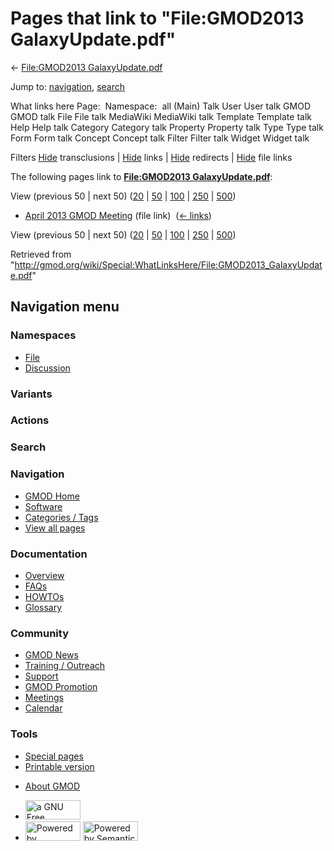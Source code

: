 <div id="mw-page-base" class="noprint">

</div>

<div id="mw-head-base" class="noprint">

</div>

<div id="content" class="mw-body" role="main">

<span id="top"></span>

<div id="mw-js-message" style="display:none;">

</div>



# <span dir="auto">Pages that link to "File:GMOD2013 GalaxyUpdate.pdf"</span>

<div id="bodyContent">

<div id="contentSub">

← [File:GMOD2013
GalaxyUpdate.pdf](/wiki/File:GMOD2013_GalaxyUpdate.pdf "File:GMOD2013 GalaxyUpdate.pdf")

</div>

<div id="jump-to-nav" class="mw-jump">

Jump to: [navigation](#mw-navigation), [search](#p-search)

</div>

<div id="mw-content-text">

What links here Page:  Namespace:  all (Main) Talk User User talk GMOD
GMOD talk File File talk MediaWiki MediaWiki talk Template Template talk
Help Help talk Category Category talk Property Property talk Type Type
talk Form Form talk Concept Concept talk Filter Filter talk Widget
Widget talk

Filters
[Hide](/mediawiki/index.php?title=Special:WhatLinksHere/File:GMOD2013_GalaxyUpdate.pdf&hidetrans=1 "Special:WhatLinksHere/File:GMOD2013 GalaxyUpdate.pdf")
transclusions \|
[Hide](/mediawiki/index.php?title=Special:WhatLinksHere/File:GMOD2013_GalaxyUpdate.pdf&hidelinks=1 "Special:WhatLinksHere/File:GMOD2013 GalaxyUpdate.pdf")
links \|
[Hide](/mediawiki/index.php?title=Special:WhatLinksHere/File:GMOD2013_GalaxyUpdate.pdf&hideredirs=1 "Special:WhatLinksHere/File:GMOD2013 GalaxyUpdate.pdf")
redirects \|
[Hide](/mediawiki/index.php?title=Special:WhatLinksHere/File:GMOD2013_GalaxyUpdate.pdf&hideimages=1 "Special:WhatLinksHere/File:GMOD2013 GalaxyUpdate.pdf")
file links

The following pages link to **[File:GMOD2013
GalaxyUpdate.pdf](/wiki/File:GMOD2013_GalaxyUpdate.pdf "File:GMOD2013 GalaxyUpdate.pdf")**:

View (previous 50 \| next 50)
([20](/mediawiki/index.php?title=Special:WhatLinksHere/File:GMOD2013_GalaxyUpdate.pdf&limit=20 "Special:WhatLinksHere/File:GMOD2013 GalaxyUpdate.pdf")
\|
[50](/mediawiki/index.php?title=Special:WhatLinksHere/File:GMOD2013_GalaxyUpdate.pdf&limit=50 "Special:WhatLinksHere/File:GMOD2013 GalaxyUpdate.pdf")
\|
[100](/mediawiki/index.php?title=Special:WhatLinksHere/File:GMOD2013_GalaxyUpdate.pdf&limit=100 "Special:WhatLinksHere/File:GMOD2013 GalaxyUpdate.pdf")
\|
[250](/mediawiki/index.php?title=Special:WhatLinksHere/File:GMOD2013_GalaxyUpdate.pdf&limit=250 "Special:WhatLinksHere/File:GMOD2013 GalaxyUpdate.pdf")
\|
[500](/mediawiki/index.php?title=Special:WhatLinksHere/File:GMOD2013_GalaxyUpdate.pdf&limit=500 "Special:WhatLinksHere/File:GMOD2013 GalaxyUpdate.pdf"))

- [April 2013 GMOD
  Meeting](/wiki/April_2013_GMOD_Meeting "April 2013 GMOD Meeting")
  (file link) ‎ <span class="mw-whatlinkshere-tools">([←
  links](/mediawiki/index.php?title=Special:WhatLinksHere&target=April+2013+GMOD+Meeting "Special:WhatLinksHere"))</span>

View (previous 50 \| next 50)
([20](/mediawiki/index.php?title=Special:WhatLinksHere/File:GMOD2013_GalaxyUpdate.pdf&limit=20 "Special:WhatLinksHere/File:GMOD2013 GalaxyUpdate.pdf")
\|
[50](/mediawiki/index.php?title=Special:WhatLinksHere/File:GMOD2013_GalaxyUpdate.pdf&limit=50 "Special:WhatLinksHere/File:GMOD2013 GalaxyUpdate.pdf")
\|
[100](/mediawiki/index.php?title=Special:WhatLinksHere/File:GMOD2013_GalaxyUpdate.pdf&limit=100 "Special:WhatLinksHere/File:GMOD2013 GalaxyUpdate.pdf")
\|
[250](/mediawiki/index.php?title=Special:WhatLinksHere/File:GMOD2013_GalaxyUpdate.pdf&limit=250 "Special:WhatLinksHere/File:GMOD2013 GalaxyUpdate.pdf")
\|
[500](/mediawiki/index.php?title=Special:WhatLinksHere/File:GMOD2013_GalaxyUpdate.pdf&limit=500 "Special:WhatLinksHere/File:GMOD2013 GalaxyUpdate.pdf"))

</div>

<div class="printfooter">

Retrieved from
"<http://gmod.org/wiki/Special:WhatLinksHere/File:GMOD2013_GalaxyUpdate.pdf>"

</div>

<div id="catlinks" class="catlinks catlinks-allhidden">

</div>

<div class="visualClear">

</div>

</div>

</div>

<div id="mw-navigation">

## Navigation menu

<div id="mw-head">



<div id="left-navigation">

<div id="p-namespaces" class="vectorTabs" role="navigation"
aria-labelledby="p-namespaces-label">

### Namespaces

- <span id="ca-nstab-image"><a href="/wiki/File:GMOD2013_GalaxyUpdate.pdf" accesskey="c"
  title="View the file page [c]">File</a></span>
- <span id="ca-talk"><a
  href="/mediawiki/index.php?title=File_talk:GMOD2013_GalaxyUpdate.pdf&amp;action=edit&amp;redlink=1"
  accesskey="t"
  title="Discussion about the content page [t]">Discussion</a></span>

</div>

<div id="p-variants" class="vectorMenu emptyPortlet" role="navigation"
aria-labelledby="p-variants-label">

### 

### Variants[](#)

<div class="menu">

</div>

</div>

</div>

<div id="right-navigation">



<div id="p-cactions" class="vectorMenu emptyPortlet" role="navigation"
aria-labelledby="p-cactions-label">

### Actions[](#)

<div class="menu">

</div>

</div>

<div id="p-search" role="search">

### Search

<div id="simpleSearch">

</div>

</div>

</div>

</div>

<div id="mw-panel">

<div id="p-logo" role="banner">

<a href="/wiki/Main_Page"
style="background-image: url(http://gmod.org/images/GMOD-cogs.png);"
title="Visit the main page"></a>

</div>

<div id="p-Navigation" class="portal" role="navigation"
aria-labelledby="p-Navigation-label">

### Navigation

<div class="body">

- <span id="n-GMOD-Home">[GMOD Home](/wiki/Main_Page)</span>
- <span id="n-Software">[Software](/wiki/GMOD_Components)</span>
- <span id="n-Categories-.2F-Tags">[Categories /
  Tags](/wiki/Categories)</span>
- <span id="n-View-all-pages">[View all
  pages](/wiki/Special:AllPages)</span>

</div>

</div>

<div id="p-Documentation" class="portal" role="navigation"
aria-labelledby="p-Documentation-label">

### Documentation

<div class="body">

- <span id="n-Overview">[Overview](/wiki/Overview)</span>
- <span id="n-FAQs">[FAQs](/wiki/Category:FAQ)</span>
- <span id="n-HOWTOs">[HOWTOs](/wiki/Category:HOWTO)</span>
- <span id="n-Glossary">[Glossary](/wiki/Glossary)</span>

</div>

</div>

<div id="p-Community" class="portal" role="navigation"
aria-labelledby="p-Community-label">

### Community

<div class="body">

- <span id="n-GMOD-News">[GMOD News](/wiki/GMOD_News)</span>
- <span id="n-Training-.2F-Outreach">[Training /
  Outreach](/wiki/Training_and_Outreach)</span>
- <span id="n-Support">[Support](/wiki/Support)</span>
- <span id="n-GMOD-Promotion">[GMOD
  Promotion](/wiki/GMOD_Promotion)</span>
- <span id="n-Meetings">[Meetings](/wiki/Meetings)</span>
- <span id="n-Calendar">[Calendar](/wiki/Calendar)</span>

</div>

</div>

<div id="p-tb" class="portal" role="navigation"
aria-labelledby="p-tb-label">

### Tools

<div class="body">

- <span id="t-specialpages"><a href="/wiki/Special:SpecialPages" accesskey="q"
  title="A list of all special pages [q]">Special pages</a></span>
- <span id="t-print"><a
  href="/mediawiki/index.php?title=Special:WhatLinksHere/File:GMOD2013_GalaxyUpdate.pdf&amp;printable=yes"
  rel="alternate" accesskey="p"
  title="Printable version of this page [p]">Printable version</a></span>

</div>

</div>

</div>

</div>

<div id="footer" role="contentinfo">

- <span id="footer-places-about">[About
  GMOD](/wiki/GMOD:About "GMOD:About")</span>

<!-- -->

- <span id="footer-copyrightico">[<img src="http://www.gnu.org/graphics/gfdl-logo-small.png" width="88"
  height="31" alt="a GNU Free Documentation License" />](http://www.gnu.org/licenses/fdl-1.3.html)</span>
- <span id="footer-poweredbyico">[<img src="/mediawiki/skins/common/images/poweredby_mediawiki_88x31.png"
  width="88" height="31" alt="Powered by MediaWiki" />](//www.mediawiki.org/)
  [<img
  src="/mediawiki/extensions/SemanticMediaWiki/includes/../resources/images/smw_button.png"
  width="88" height="31" alt="Powered by Semantic MediaWiki" />](https://www.semantic-mediawiki.org/wiki/Semantic_MediaWiki)</span>

<div style="clear:both">

</div>

</div>
